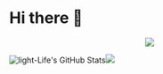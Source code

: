 # Hi there 👋
<p align="center"><img src="https://readme-typing-svg.herokuapp.com?font=&center=true&width=380&height=45&lines=彼岸花花开彼岸，断肠草草断肝肠;静以制动，明以破军;凤兮凤兮归故乡，遨游四海求其凰;无论是丢下还是被丢下，都是一样痛苦的;以前喜欢一个人，现在喜欢一个人;以前喜欢一个人，现在喜欢一个人;愿时光能缓，愿故人不散;承蒙遇见，三生有幸;不要太在意，太在意会开始害怕失去;敏而好学，不耻下问;金钱和女人，是人生犯错的根源;醉后不知天在水，满船清梦压星河;秋阴不散霜飞晚，留得枯荷听雨声;信言不美，美言不信"/></p>
<img  alt="light-Life's GitHub Stats" src="https://awesome-github-stats.azurewebsites.net/user-stats/light-Life?cardType=github&theme=radical"/><img src="https://github-readme-stats.vercel.app/api/top-langs/?username=light-Life&layout=compact&hide_border=true&theme=buefy&show_icons=true">



